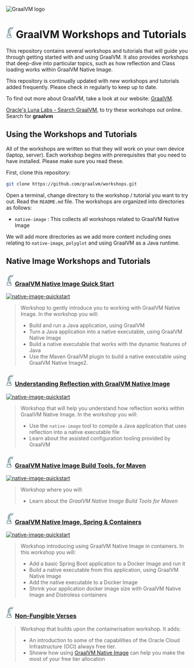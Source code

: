 <img src="https://www.graalvm.org/resources/img/home/logo_mobile_openmenu.svg" 
    alt="GraalVM logo" 
    width="200px">

# ![Lab Flask](./images/lab-flask.png) GraalVM Workshops and Tutorials

This repository contains several workshops and tutorials that will guide you through getting started with 
and using GraalVM. It also provides workshops that deep-dive into particular topics, such as how reflection 
and Class loading works within GraalVM Native Image.

This repository is continually updated with new workshops and tutorials added frequently. Please check in regularly
to keep up to date.

To find out more about GraalVM, take a look at our website: [GraalVM](https://www.graalvm.org).

[Oracle's Luna Labs - Search GraalVM](https://luna.oracle.com), to try these workshops out online. Search for **graalvm**

## Using the Workshops and Tutorials

All of the workshops are written so that they will work on your own device (laptop, server). Each workshop begins with
prerequisites that you need to have installed. Please make sure you read these.

First, clone this repository:

```bash
git clone https://github.com/graalvm/workshops.git
```

Open a terminal, change directory to the workshop / tutorial you want to try out. Read the `README.md` file.
The workshops are organized into directories as follows:

* `native-image` : This collects all workshops related to GraalVM Native Image

We will add more directories as we add more content including ones relating to `native-image`, `polyglot` and using
GraalVM as a Java runtime.

## Native Image Workshops and Tutorials

### ![Lab Flask](./images/lab-flask.png) [GraalVM Native Image Quick Start](native-image/graalvm-native-image-quick-start/)
<a href="https://github.com/graalvm/workshops/actions/workflows/github-actions-native-image-quickstart.yml">
<img alt="native-image-quickstart" src="https://github.com/graalvm/workshops/actions/workflows/github-actions-native-image-quickstart.yml/badge.svg" /></a>

>  Workshop to gently introduce you to working with GraalVM Native Image. In the workshop you will:
>  - Build and run a Java application, using GraalVM
>  - Turn a Java application into a native executable, using GraalVM Native Image
>  - Build a native executable that works with the dynamic features of Java
>  - Use the Maven GraalVM plugin to build a native executable using GraalVM Native Image2.

### ![Lab Flask](./images/lab-flask.png) [Understanding Reflection with GraalVM Native Image](native-image/reflection/)
<a href="https://github.com/graalvm/workshops/actions/workflows/github-actions-native-image-reflection.yml">
   <img alt="native-image-quickstart" src="https://github.com/graalvm/workshops/actions/workflows/github-actions-native-image-reflection.yml/badge.svg" /></a>

>  Workshop that will help you understand how reflection works within GraalVM Native Image. In the workshop you will: 
>  - Use the `native-image` tool to compile a Java application that uses reflection into a native executable file
>  - Learn about the assisted configuration tooling provided by GraalVM

### ![Lab Flask](./images/lab-flask.png) [GraalVM Native Image Build Tools, for Maven](native-image/native-build-tools/)
<a href="https://github.com/graalvm/workshops/actions/workflows/github-actions-native-image-build-tools-maven.yml">
   <img alt="native-image-quickstart" src="https://github.com/graalvm/workshops/actions/workflows/github-actions-native-image-build-tools-maven.yml/badge.svg" /></a>

>  Workshop where you will:
>  - Learn about the _GraalVM Native Image Build Tools for Maven_

### ![Lab Flask](./images/lab-flask.png) [GraalVM Native Image, Spring & Containers](native-image/containerisation/)
<a href="https://github.com/graalvm/workshops/actions/workflows/github-actions-native-image-containerisation.yml">
   <img alt="native-image-quickstart" src="https://github.com/graalvm/workshops/actions/workflows/github-actions-native-image-containerisation.yml/badge.svg" /></a>

>  Workshop introducing using GraalVM Native Image in containers. In this workshop you will:
>  - Add a basic Spring Boot application to a Docker Image and run it
>  - Build a native executable from this application, using GraalVM Native Image
>  - Add the native executable to a Docker Image
>  - Shrink your application docker image size with GraalVM Native Image and Distroless containers 

### ![Lab Flask](./images/lab-flask.png) [Non-Fungible Verses](native-image/non-fungible-verses/)

>  Workshop that builds upon the containerisation workshop. It adds:  
> 
>  - An introduction to some of the capabilities of the Oracle Cloud Infrastructure (OCI) always free tier.
>  - Showw how using [GraalVM Native Image](https://docs.oracle.com/en/graalvm/enterprise/22/docs/reference-manual/native-image/) can help you make the most of your free tier allocation


